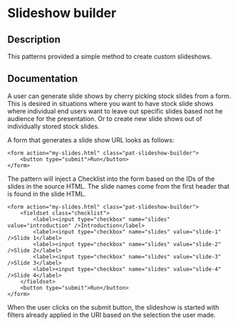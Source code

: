 # Slideshow builder

## Description
This patterns provided a simple method to create custom slideshows.

## Documentation

A user can generate slide shows by cherry picking stock slides from a form. This is desired in situations where you want to have stock slide shows where individual end users want to leave out specific slides based not he audience for the presentation. Or to create new slide shows out of individually stored stock slides. 

A form that generates a slide show URL looks as follows:

    <form action="my-slides.html" class="pat-slideshow-builder">
        <button type="submit">Run</button>
    </form>

The pattern will inject a Checklist into the form based on the IDs of the slides in the source HTML. The slide names come from the first header that is found in the slide HTML.

    <form action="my-slides.html" class="pat-slideshow-builder">
        <fieldset class="checklist">
            <label><input type="checkbox" name="slides" value="introduction" />Introduction</label>
            <label><input type="checkbox" name="slides" value="slide-1" />Slide 1</label>
            <label><input type="checkbox" name="slides" value="slide-2" />Slide 2</label>
            <label><input type="checkbox" name="slides" value="slide-3" />Slide 3</label>
            <label><input type="checkbox" name="slides" value="slide-4" />Slide 4</label>
        </fieldset>
        <button type="submit">Run</button>
    </form>
    
When the user clicks on the submit button, the slideshow is started with filters already applied in the URI based on the selection the user made.
    
